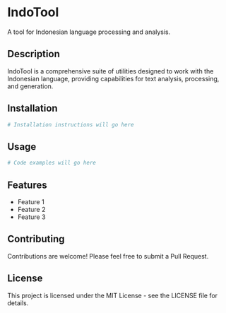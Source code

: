 # IndoTool

A tool for Indonesian language processing and analysis.

## Description

IndoTool is a comprehensive suite of utilities designed to work with the Indonesian language, providing capabilities for text analysis, processing, and generation.

## Installation

```bash
# Installation instructions will go here
```

## Usage

```python
# Code examples will go here
```

## Features

- Feature 1
- Feature 2
- Feature 3

## Contributing

Contributions are welcome! Please feel free to submit a Pull Request.

## License

This project is licensed under the MIT License - see the LICENSE file for details.